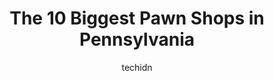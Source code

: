 ---
layout: ampstory
image: https://i0.wp.com/paketmu.com/wp-content/uploads/2023/06/pawn-plus-0-in-pennsylvania-1686365373.jpeg?resize=640,853
author: techidn
featured: false
description: Explore the diverse Pawn Shop scene in Pennsylvania, home to an incredible selection of 10 establishments catering to every taste. Whether youre in search of iconic favorites or undiscovere
title: The 10 Biggest Pawn Shops in Pennsylvania
cover:
   title: The 10 Biggest Pawn Shops in Pennsylvania
   subtitle: RICKPATE
   background: https://paketmu.com/wp-content/uploads/2023/06/pawn-plus-0-in-pennsylvania-1686365373.jpeg

pages: 
 - layout: thirds
   top: <h1>#1 CAPITOL CITY BUY • SELL • PAWN</h1>
   bottom: "<p>Phenomenal experience. Very knowledgeable of firearms. Helpful on decision making. Would definitely go back to the Mechanicsburg store. Thank you fellas.</p>"
   background: https://paketmu.com/wp-content/uploads/2023/06/pawn-plus-1-in-pennsylvania-1686365373.png
   backgroundblur: true
 - layout: thirds
   top: <h1>#2 Mega Pawn</h1>
   bottom: "<p>The guy was super helpful and gave me a good price for my items. My kids also loved some things there and he sold them to us for a good price, too! Its a professional </p>"
   background: https://paketmu.com/wp-content/uploads/2023/06/pawn-plus-2-in-pennsylvania-1686365375.jpeg
   cta:
      link: https://paketmu.com/the-10-biggest-pawn-shops-in-pennsylvania/
      text: The 10 Biggest Pawn Shops in Pennsylvania
 - layout: thirds
   top: <h1>#3 EZ Cash Buy Sell Trade</h1>
   bottom: "<p>I dont typically leave reviews but seeing as I did read the reviews here prior to driving there from Pittsburgh I figured I would leave my own. I must say it was a sim</p>"
   background: https://paketmu.com/wp-content/uploads/2023/06/pawn-plus-3-in-pennsylvania-1686365376.jpeg
   cta:
      link: https://paketmu.com/the-10-biggest-pawn-shops-in-pennsylvania/
      text: The 10 Biggest Pawn Shops in Pennsylvania
 - layout: thirds
   top: <h1>#4 Pawn Plus</h1>
   bottom: "<p>123 W Market St, York, PA 17401, United States</p>"
   background: https://images.unsplash.com/photo-1546497974-b213c9efb599?ixlib=rb-4.0.3&ixid=MnwxMjA3fDB8MHxwaG90by1wYWdlfHx8fGVufDB8fHx8&auto=format&fit=crop&w=640&h=853&q=80
   cta:
      link: https://paketmu.com/the-10-biggest-pawn-shops-in-pennsylvania/
      text: The 10 Biggest Pawn Shops in Pennsylvania
 - layout: thirds
   top: <h1>#5 Pawn Plus</h1>
   bottom: "<p>636 N 7th St, Allentown, PA 18102, United States</p>"
   background: https://images.unsplash.com/photo-1561679660-d00ee1e0dc8e?ixlib=rb-4.0.3&ixid=MnwxMjA3fDB8MHxwaG90by1wYWdlfHx8fGVufDB8fHx8&auto=format&fit=crop&w=640&h=853&q=80
   cta:
      link: https://paketmu.com/the-10-biggest-pawn-shops-in-pennsylvania/
      text: The 10 Biggest Pawn Shops in Pennsylvania
 - layout: thirds
   top: <h1>#6 Fat Pocket Pawn</h1>
   bottom: "<p>365 Lincoln Hwy, North Versailles, PA 15137, United States</p>"
   background: https://images.unsplash.com/photo-1580610447943-1bfbef5efe07?ixlib=rb-4.0.3&ixid=MnwxMjA3fDB8MHxwaG90by1wYWdlfHx8fGVufDB8fHx8&auto=format&fit=crop&w=640&h=853&q=80
   cta:
      link: https://paketmu.com/the-10-biggest-pawn-shops-in-pennsylvania/
      text: The 10 Biggest Pawn Shops in Pennsylvania
 - layout: thirds
   top: <h1>#7 Gold Rush CASH FOR GOLD PAWN SHOP</h1>
   bottom: "<p>620 Welsh Rd, Huntingdon Valley, PA 19006, United States</p>"
   background: https://images.unsplash.com/photo-1518640467707-6811f4a6ab73?ixlib=rb-4.0.3&ixid=MnwxMjA3fDB8MHxwaG90by1wYWdlfHx8fGVufDB8fHx8&auto=format&fit=crop&w=640&h=853&q=80
   cta:
      link: https://paketmu.com/the-10-biggest-pawn-shops-in-pennsylvania/
      text: The 10 Biggest Pawn Shops in Pennsylvania
 - layout: thirds
   middle: Continue reading...
   background: https://images.unsplash.com/photo-1536745287225-21d689278fd1?ixlib=rb-4.0.3&ixid=MnwxMjA3fDB8MHxwaG90by1wYWdlfHx8fGVufDB8fHx8&auto=format&fit=crop&w=640&h=853&q=80
   cta:
      link: https://paketmu.com/the-10-biggest-pawn-shops-in-pennsylvania/
      text: The 10 Biggest Pawn Shops in Pennsylvania
      
---